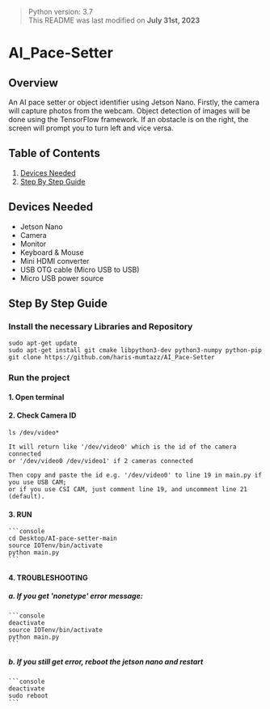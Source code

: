 > Python version: 3.7 \
This README was last modified on __July 31st, 2023__
# AI_Pace-Setter

## Overview

An AI pace setter or object identifier using Jetson Nano. Firstly, the camera will capture photos from the webcam. Object detection of images will be done using the TensorFlow framework. If an obstacle is on the right, the screen will prompt you to turn left and vice versa.

## Table of Contents

1. [Devices Needed](#devices-needed)
2. [Step By Step Guide](#step-by-step-guide)

## Devices Needed

- Jetson Nano
- Camera
- Monitor
- Keyboard & Mouse
- Mini HDMI converter
- USB OTG cable (Micro USB to USB)
- Micro USB power source

## Step By Step Guide

### Install the necessary Libraries and Repository
```console
sudo apt-get update
sudo apt-get install git cmake libpython3-dev python3-numpy python-pip
git clone https://github.com/haris-mumtazz/AI_Pace-Setter
```
### Run the project
#### 1. Open terminal
   
#### 2. Check Camera ID
   ```console
   ls /dev/video*
   ```

    It will return like '/dev/video0' which is the id of the camera connected
    or '/dev/video0 /dev/video1' if 2 cameras connected

    Then copy and paste the id e.g. '/dev/video0' to line 19 in main.py if you use USB CAM;
    or if you use CSI CAM, just comment line 19, and uncomment line 21 (default).

#### 3. RUN
    ```console
    cd Desktop/AI-pace-setter-main
    source IOTenv/bin/activate
    python main.py
    ```
#### 4. TROUBLESHOOTING

##### a. If you get 'nonetype' error message:

    ```console
    deactivate
    source IOTenv/bin/activate
    python main.py
    ```

##### b. If you still get error, reboot the jetson nano and restart
    ```console
    deactivate
    sudo reboot
    ```
